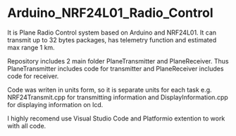 # Arduino_NRF24L01_Radio_Control
It is Plane Radio Control system based on Arduino and NRF24L01.
It can transmit up to 32 bytes packages, has telemetry function and estimated max range 1 km. 

Repository includes 2 main folder PlaneTransmitter and PlaneReceiver.
Thus PlaneTransmitter includes code for transmitter and PlaneReceiver includes code for receiver.

Code was writen in units form, so it is separate units for each task e.g. NRF24Transmit.cpp for transmitting information and DisplayInformation.cpp for displaying information on lcd. 

I highly recomend use Visual Studio Code and Platformio extention to work with all code.
